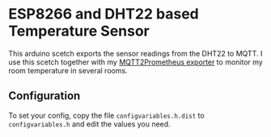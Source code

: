 # ESP8266 and DHT22 based Temperature Sensor

This arduino scetch exports the sensor readings from the DHT22 to MQTT. I use this scetch together with my [MQTT2Prometheus exporter](https://github.com/hikhvar/mqtt2prometheus) to monitor my
room temperature in several rooms.

## Configuration
To set your config, copy the file `configvariables.h.dist` to `configvariables.h` and edit the values you need.